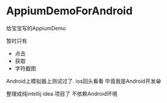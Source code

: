 # AppiumDemoForAndroid

给宝宝写的AppiumDemo  

暂时只有
- 点击
- 获取
- 字符截图

Android上模拟器上测试过了. ios回头看看 毕竟我是Android开发😁

整理成纯intellij idea 项目了 不依赖Android环境
